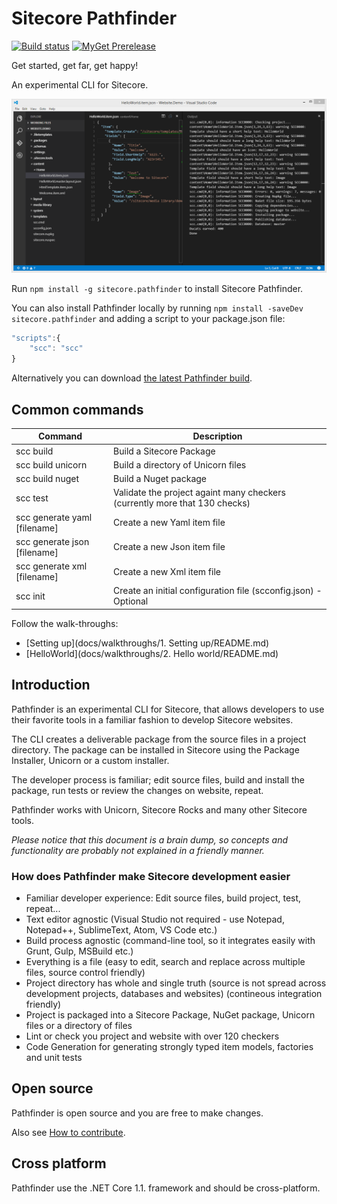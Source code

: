 # Sitecore Pathfinder

[![Build status](https://ci.appveyor.com/api/projects/status/21a8xc3s80mcic81?svg=true)](https://ci.appveyor.com/project/JakobChristensen/sitecore-pathfinder) [![MyGet Prerelease](https://img.shields.io/myget/sitecore-pathfinder/vpre/Sitecore.Pathfinder.svg?label=version)](https://www.myget.org/feed/sitecore-pathfinder/package/nuget/Sitecore.Pathfinder) 

Get started, get far, get happy!

An experimental CLI for Sitecore.

![Pathfinder](docs/img/SitecorePathfinder.png)
 
Run `npm install -g sitecore.pathfinder` to install Sitecore Pathfinder.

You can also install Pathfinder locally by running `npm install -saveDev sitecore.pathfinder` and adding 
a script to your package.json file:

```js
"scripts":{
    "scc": "scc"
}
```

Alternatively you can download [the latest Pathfinder build](https://github.com/JakobChristensen/Sitecore.Pathfinder/releases).

## Common commands 

Command | Description
------- | -----------
scc build | Build a Sitecore Package
scc build unicorn | Build a directory of Unicorn files
scc build nuget | Build a Nuget package
scc test | Validate the project againt many checkers (currently more that 130 checks)
scc generate yaml [filename] | Create a new Yaml item file
scc generate json [filename] | Create a new Json item file
scc generate xml [filename] | Create a new Xml item file
scc init | Create an initial configuration file (scconfig.json) - Optional

Follow the walk-throughs:

* [Setting up](docs/walkthroughs/1. Setting up/README.md)
* [HelloWorld](docs/walkthroughs/2. Hello world/README.md)

## Introduction
Pathfinder is an experimental CLI for Sitecore, that allows developers to use their favorite tools 
in a familiar fashion to develop Sitecore websites.

The CLI creates a deliverable package from the source files in a project directory. The package can
be installed in Sitecore using the Package Installer, Unicorn or a custom installer.

The developer process is familiar; edit source files, build and install the package, run tests or review the 
changes on website, repeat.

Pathfinder works with Unicorn, Sitecore Rocks and many other Sitecore tools.

_Please notice that this document is a brain dump, so concepts and functionality are probably not explained 
in a friendly manner._

### How does Pathfinder make Sitecore development easier
* Familiar developer experience: Edit source files, build project, test, repeat...
* Text editor agnostic (Visual Studio not required - use Notepad, Notepad++, SublimeText, Atom, VS Code etc.)
* Build process agnostic (command-line tool, so it integrates easily with Grunt, Gulp, MSBuild etc.)
* Everything is a file (easy to edit, search and replace across multiple files, source control friendly)
* Project directory has whole and single truth (source is not spread across development projects, databases and websites) (contineous integration friendly) 
* Project is packaged into a Sitecore Package, NuGet package, Unicorn files or a directory of files
* Lint or check you project and website with over 120 checkers
* Code Generation for generating strongly typed item models, factories and unit tests

## Open source
Pathfinder is open source and you are free to make changes. 

Also see [How to contribute](../CONTRIBUTING.md).

## Cross platform
Pathfinder use the .NET Core 1.1. framework and should be cross-platform.

